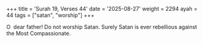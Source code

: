 +++
title = 'Surah 19, Verses 44'
date = '2025-08-27'
weight = 2294
ayah = 44
tags = ["satan", "worship"]
+++

O  dear father! Do not worship Satan. Surely Satan is ever rebellious against the Most Compassionate.